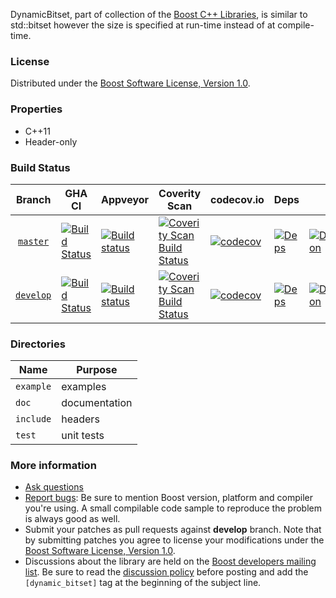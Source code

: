 DynamicBitset, part of collection of the [Boost C++ Libraries](http://github.com/boostorg), is similar to std::bitset however the size is specified at run-time instead of at compile-time.

### License

Distributed under the [Boost Software License, Version 1.0](http://www.boost.org/LICENSE_1_0.txt).

### Properties

* C++11
* Header-only

### Build Status

Branch          | GHA CI | Appveyor | Coverity Scan | codecov.io | Deps | Docs | Tests |
:-------------: | ------ | -------- | ------------- | ---------- | ---- | ---- | ----- |
[`master`](https://github.com/boostorg/dynamic_bitset/tree/master) | [![Build Status](https://github.com/boostorg/dynamic_bitset/actions/workflows/ci.yml/badge.svg?branch=master)](https://github.com/boostorg/dynamic_bitset/actions?query=branch:master) | [![Build status](https://ci.appveyor.com/api/projects/status/n7bki5ka3v918r5r?svg=true)](https://ci.appveyor.com/project/cppalliance/dynamic-bitset) | [![Coverity Scan Build Status](https://scan.coverity.com/projects/16167/badge.svg)](https://scan.coverity.com/projects/boostorg-dynamic_bitset) | [![codecov](https://codecov.io/gh/boostorg/dynamic_bitset/branch/master/graph/badge.svg)](https://codecov.io/gh/boostorg/dynamic_bitset/branch/master)| [![Deps](https://img.shields.io/badge/deps-master-brightgreen.svg)](https://pdimov.github.io/boostdep-report/master/dynamic_bitset.html) | [![Documentation](https://img.shields.io/badge/docs-master-brightgreen.svg)](https://www.boost.org/doc/libs/master/libs/dynamic_bitset/dynamic_bitset.html) | [![Enter the Matrix](https://img.shields.io/badge/matrix-master-brightgreen.svg)](http://www.boost.org/development/tests/master/developer/dynamic_bitset.html)
[`develop`](https://github.com/boostorg/dynamic_bitset/tree/develop) | [![Build Status](https://github.com/boostorg/dynamic_bitset/actions/workflows/ci.yml/badge.svg?branch=develop)](https://github.com/boostorg/dynamic_bitset/actions?query=branch:develop) | [![Build status](https://ci.appveyor.com/api/projects/status/n7bki5ka3v918r5r/branch/develop?svg=true)](https://ci.appveyor.com/project/cppalliance/dynamic-bitset/branch/develop) | [![Coverity Scan Build Status](https://scan.coverity.com/projects/16167/badge.svg)](https://scan.coverity.com/projects/boostorg-dynamic_bitset) | [![codecov](https://codecov.io/gh/boostorg/dynamic_bitset/branch/develop/graph/badge.svg)](https://codecov.io/gh/boostorg/dynamic_bitset/branch/develop) | [![Deps](https://img.shields.io/badge/deps-develop-brightgreen.svg)](https://pdimov.github.io/boostdep-report/develop/dynamic_bitset.html) | [![Documentation](https://img.shields.io/badge/docs-develop-brightgreen.svg)](https://www.boost.org/doc/libs/develop/libs/dynamic_bitset/dynamic_bitset.html) | [![Enter the Matrix](https://img.shields.io/badge/matrix-develop-brightgreen.svg)](http://www.boost.org/development/tests/develop/developer/dynamic_bitset.html)

### Directories

| Name        | Purpose                        |
| ----------- | ------------------------------ |
| `example`   | examples                       |
| `doc`       | documentation                  |
| `include`   | headers                        |
| `test`      | unit tests                     |

### More information

* [Ask questions](http://stackoverflow.com/questions/ask?tags=c%2B%2B,boost,boost-dynamic_bitset)
* [Report bugs](https://github.com/boostorg/dynamic_bitset/issues): Be sure to mention Boost version, platform and compiler you're using. A small compilable code sample to reproduce the problem is always good as well.
* Submit your patches as pull requests against **develop** branch. Note that by submitting patches you agree to license your modifications under the [Boost Software License, Version 1.0](http://www.boost.org/LICENSE_1_0.txt).
* Discussions about the library are held on the [Boost developers mailing list](http://www.boost.org/community/groups.html#main). Be sure to read the [discussion policy](http://www.boost.org/community/policy.html) before posting and add the `[dynamic_bitset]` tag at the beginning of the subject line.

